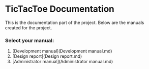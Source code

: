 # TicTacToe Documentation

This is the documentation part of the project. Below are the manuals created for the project.

### Select your manual:

1. [Development manual](Development manual.md)
2. [Design report](Design report.md)
3. [Administrator manual](Administrator manual.md)